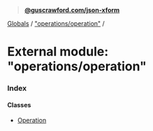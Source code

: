 > **[@guscrawford.com/json-xform](../README.md)**

[Globals](../globals.md) / ["operations/operation"](_operations_operation_.md) /

# External module: "operations/operation"

### Index

#### Classes

* [Operation](../classes/_operations_operation_.operation.md)